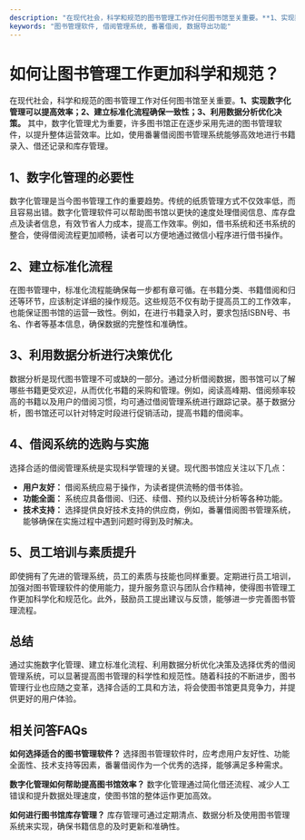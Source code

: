 ```yaml
---
description: "在现代社会，科学和规范的图书管理工作对任何图书馆至关重要。**1、实现数字化管理可以提高效率；2、建立标准化流程确保一致性；3、利用数据分析优化决策。** 其中，数字化管理尤为重要，许多图书馆正在逐步采用先进的图书管理软件，以提升整体运营效率。比如，使用番薯借阅图书管理系统能够高效地进行书籍录入、借还记录和库存管理。"
keywords: "图书管理软件, 借阅管理系统, 番薯借阅, 数据导出功能"
---
```

# 如何让图书管理工作更加科学和规范？

在现代社会，科学和规范的图书管理工作对任何图书馆至关重要。**1、实现数字化管理可以提高效率；2、建立标准化流程确保一致性；3、利用数据分析优化决策。** 其中，数字化管理尤为重要，许多图书馆正在逐步采用先进的图书管理软件，以提升整体运营效率。比如，使用番薯借阅图书管理系统能够高效地进行书籍录入、借还记录和库存管理。

## 1、数字化管理的必要性

数字化管理是当今图书管理工作的重要趋势。传统的纸质管理方式不仅效率低，而且容易出错。数字化管理软件可以帮助图书馆以更快的速度处理借阅信息、库存盘点及读者信息，有效节省人力成本，提高工作效率。例如，借书系统和还书系统的整合，使得借阅流程更加顺畅，读者可以方便地通过微信小程序进行借书操作。

## 2、建立标准化流程

在图书管理中，标准化流程能确保每一步都有章可循。在书籍分类、书籍借阅和归还等环节，应该制定详细的操作规范。这些规范不仅有助于提高员工的工作效率，也能保证图书馆的运营一致性。例如，在进行书籍录入时，要求包括ISBN号、书名、作者等基本信息，确保数据的完整性和准确性。

## 3、利用数据分析进行决策优化

数据分析是现代图书管理不可或缺的一部分。通过分析借阅数据，图书馆可以了解哪些书籍更受欢迎，从而优化书籍的采购和管理。例如，阅读高峰期、借阅频率较高的书籍以及用户的借阅习惯，均可通过借阅管理系统进行跟踪记录。基于数据分析，图书馆还可以针对特定时段进行促销活动，提高书籍的借阅率。

## 4、借阅系统的选购与实施

选择合适的借阅管理系统是实现科学管理的关键。现代图书馆应关注以下几点：

- **用户友好：** 借阅系统应易于操作，为读者提供流畅的借书体验。
- **功能全面：** 系统应具备借阅、归还、续借、预约以及统计分析等各种功能。
- **技术支持：** 选择提供良好技术支持的供应商，例如，番薯借阅图书管理系统，能够确保在实施过程中遇到问题时得到及时解决。
  
## 5、员工培训与素质提升

即使拥有了先进的管理系统，员工的素质与技能也同样重要。定期进行员工培训，加强对图书管理软件的使用能力，提升服务意识与团队合作精神，使得图书管理工作更加科学化和规范化。此外，鼓励员工提出建议与反馈，能够进一步完善图书管理流程。

## 总结

通过实施数字化管理、建立标准化流程、利用数据分析优化决策及选择优秀的借阅管理系统，可以显著提高图书管理的科学性和规范性。随着科技的不断进步，图书管理行业也应随之变革，选择合适的工具和方法，将会使图书馆更具竞争力，并提供更好的用户体验。

## 相关问答FAQs

**如何选择适合的图书管理软件？** 选择图书管理软件时，应考虑用户友好性、功能全面性、技术支持等因素，番薯借阅作为一个优秀的选择，能够满足多种需求。

**数字化管理如何帮助提高图书馆效率？** 数字化管理通过简化借还流程、减少人工错误和提升数据处理速度，使图书馆的整体运作更加高效。

**如何进行图书馆库存管理？** 库存管理可通过定期清点、数据分析及使用图书管理系统来实现，确保书籍信息的及时更新和准确性。
